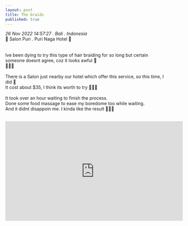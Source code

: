 ```yaml
---
layout: post
title: The braids 
published: true
---
```

_26 Nov 2022 14:57:27 . Bali . Indonesia_
<br>
📍 Salon Puri . Puri Naga Hotel 📍
<br>
<br>
<br>
Ive been dying to try this type of hair braiding for so long but certain someone doesnt agree, coz it looks awful 😬 
<br>👏🏼😃
<br>
<br>
There is a Salon just nearby our hotel which offer this service, so this time, I did 🤭
<br>
It cost about $35, I think its worth to try 🙂👌🏼
<br>
<br>
It took over an hour waiting to finish the process.
<br>
Done some food massage to ease my boredome too while waiting.
<br>
And it didnt disappoin me. I kinda like the result 👏🏼😃
<br>
<br>
<iframe width="560" height="315" src="https://www.youtube.com/embed/UNIdyTzy9BY" frameborder="0" allow="accelerometer; autoplay; encrypted-media; gyroscope; picture-in-picture" allowfullscreen></iframe>
<br>
<br>
